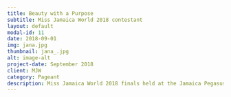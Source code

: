 ```yaml
---
title: Beauty with a Purpose
subtitle: Miss Jamaica World 2018 contestant
layout: default
modal-id: 11
date: 2018-09-01
img: jana.jpg
thumbnail: jana_.jpg
alt: image-alt
project-date: September 2018
client: MJW
category: Pageant
description: Miss Jamaica World 2018 finals held at the Jamaica Pegasus
---
```

 
